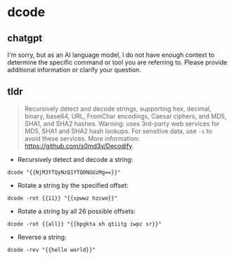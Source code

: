 # dcode 
## chatgpt 
I'm sorry, but as an AI language model, I do not have enough context to determine the specific command or tool you are referring to. Please provide additional information or clarify your question. 

## tldr 
 
> Recursively detect and decode strings, supporting hex, decimal, binary, base64, URL, FromChar encodings, Caesar ciphers, and MD5, SHA1, and SHA2 hashes.
> Warning: uses 3rd-party web services for MD5, SHA1 and SHA2 hash lookups. For sensitive data, use `-s` to avoid these services.
> More information: <https://github.com/s0md3v/Decodify>.

- Recursively detect and decode a string:

`dcode "{{NjM3YTQyNzQ1YTQ0NGUzMg==}}"`

- Rotate a string by the specified offset:

`dcode -rot {{11}} "{{spwwz hzcwo}}"`

- Rotate a string by all 26 possible offsets:

`dcode -rot {{all}} "{{bpgkta xh qtiitg iwpc sr}}"`

- Reverse a string:

`dcode -rev "{{hello world}}"`
